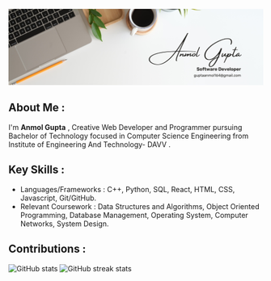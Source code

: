 ![](https://github.com/anmolg84/anmolg84/blob/main/Yellow%20Corporate%20LinkedIn%20Banner.png)

## About Me :
I'm **Anmol Gupta** , Creative Web Developer and Programmer pursuing Bachelor of Technology focused in Computer Science Engineering from Institute of Engineering And Technology- DAVV .

## Key Skills :

* Languages/Frameworks : C++, Python, SQL, React, HTML, CSS, Javascript, Git/GitHub.
* Relevant Coursework : Data Structures and Algorithms, Object Oriented Programming, Database Management, Operating System, Computer Networks, System Design.

## Contributions :

![GitHub stats](https://github-readme-stats.vercel.app/api?username=anmolg84&show_icons=true)  ![GitHub streak stats](https://github-readme-streak-stats.herokuapp.com/?user=anmolg84)  

<!-- ![GitHub metrics](https://metrics.lecoq.io/anmolg84)   -->
